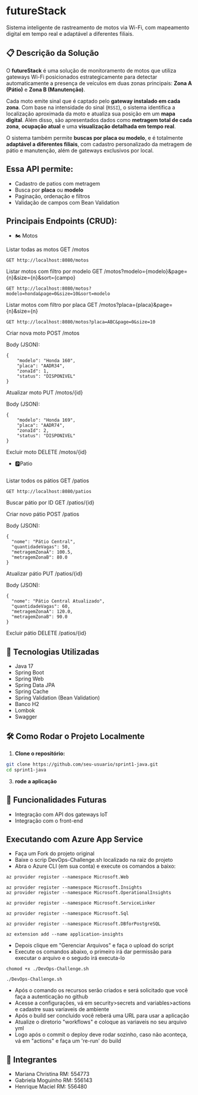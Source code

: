 # futureStack 

Sistema inteligente de rastreamento de motos via Wi-Fi, com mapeamento digital em tempo real e adaptável a diferentes filiais.

## 📋 Descrição da Solução

O **futureStack** é uma solução de monitoramento de motos que utiliza gateways Wi-Fi posicionados estrategicamente para detectar automaticamente a presença de veículos em duas zonas principais: **Zona A (Pátio)** e **Zona B (Manutenção)**.

Cada moto emite sinal que é captado pelo **gateway instalado em cada zona**. Com base na intensidade do sinal (`RSSI`), o sistema identifica a localização aproximada da moto e atualiza sua posição em um **mapa digital**. Além disso, são apresentados dados como **metragem total de cada zona**, **ocupação atual** e uma **visualização detalhada em tempo real**.

O sistema também permite **buscas por placa ou modelo**, e é totalmente **adaptável a diferentes filiais**, com cadastro personalizado da metragem de pátio e manutenção, além de gateways exclusivos por local.

## Essa API permite:

- Cadastro de patios com metragem
- Busca por **placa** ou **modelo**
- Paginação, ordenação e filtros
- Validação de campos com Bean Validation

## Principais Endpoints (CRUD):

- 🏍️ Motos

Listar todas as motos
GET /motos

```
GET http://localhost:8080/motos
```

Listar motos com filtro por modelo
GET /motos?modelo={modelo}&page={n}&size={n}&sort={campo}

```
GET http://localhost:8080/motos?modelo=honda&page=0&size=10&sort=modelo
```
Listar motos com filtro por placa
GET /motos?placa={placa}&page={n}&size={n}

```
GET http://localhost:8080/motos?placa=ABC&page=0&size=10
```

Criar nova moto
POST /motos

Body (JSON):
```
{
    "modelo": "Honda 160",
    "placa": "AADR34",
    "zonaId": 1,
    "status": "DISPONIVEL"
}
```

Atualizar moto
PUT /motos/{id}

Body (JSON):
```
{
    "modelo": "Honda 169",
    "placa": "AADR74",
    "zonaId": 2,
    "status": "DISPONIVEL"
}
```
Excluir moto
DELETE /motos/{id}

- 🅿️Patio
```
```
Listar todos os pátios
GET /patios

```
GET http://localhost:8080/patios
```

Buscar pátio por ID
GET /patios/{id}

Criar novo pátio
POST /patios

Body (JSON):
```
{
  "nome": "Pátio Central",
  "quantidadeVagas": 50,
  "metragemZonaA": 100.5,
  "metragemZonaB": 80.0
}
```

Atualizar pátio
PUT /patios/{id}

Body (JSON):

```
{
  "nome": "Pátio Central Atualizado",
  "quantidadeVagas": 60,
  "metragemZonaA": 120.0,
  "metragemZonaB": 90.0
}
```

Excluir pátio
DELETE /patios/{id}

## 🚀 Tecnologias Utilizadas

- Java 17
- Spring Boot 
- Spring Web
- Spring Data JPA
- Spring Cache
- Spring Validation (Bean Validation)
- Banco H2
- Lombok
- Swagger

## 🛠️ Como Rodar o Projeto Localmente

1. **Clone o repositório:**

```bash
git clone https://github.com/seu-usuario/sprint1-java.git
cd sprint1-java
```

3. **rode a aplicação**

## 🧠 Funcionalidades Futuras

- Integração com API dos gateways IoT
- Integração com o front-end

## Executando com Azure App Service

- Faça um Fork do projeto original
- Baixe o scrip DevOps-Challenge.sh localizado na raiz do projeto
- Abra o Azure CLI (em sua conta) e execute os comandos a baixo:
```
az provider register --namespace Microsoft.Web
 
az provider register --namespace Microsoft.Insights
az provider register --namespace Microsoft.OperationalInsights
 
az provider register --namespace Microsoft.ServiceLinker
 
az provider register --namespace Microsoft.Sql
 
az provider register --namespace Microsoft.DBforPostgreSQL
 
az extension add --name application-insights
```
- Depois clique em "Gerenciar Arquivos" e faça o upload do script
- Execute os comandos abaixo, o primeiro irá dar permissão para executar o arquivo e o segudo irá executa-lo
```
chomod +x ./DevOps-Challenge.sh
```
```
./DevOps-Challenge.sh
```
- Após o comando os recursos serão criados e será solicitado que você faça a autenticação no github
- Acesse a configurações, vá em security>secrets and variables>actions e cadastre suas variaveis de ambiente
- Após o build ser concluido você reberá uma URL para usar a aplicação
- Atualize o diretorio "workflows" e coloque as variaveis no seu arquivo yml
- Logo após o commit o deploy deve rodar sozinho, caso não aconteça, vá em "actions" e faça um 're-run' do build
  
## 👥 Integrantes

- Mariana Christina RM: 554773
- Gabriela Moguinho RM: 556143
- Henrique Maciel RM: 556480
